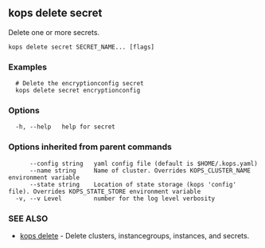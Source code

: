 
<!--- This file is automatically generated by make gen-cli-docs; changes should be made in the go CLI command code (under cmd/kops) -->

## kops delete secret

Delete one or more secrets.

```
kops delete secret SECRET_NAME... [flags]
```

### Examples

```
  # Delete the encryptionconfig secret
  kops delete secret encryptionconfig
```

### Options

```
  -h, --help   help for secret
```

### Options inherited from parent commands

```
      --config string   yaml config file (default is $HOME/.kops.yaml)
      --name string     Name of cluster. Overrides KOPS_CLUSTER_NAME environment variable
      --state string    Location of state storage (kops 'config' file). Overrides KOPS_STATE_STORE environment variable
  -v, --v Level         number for the log level verbosity
```

### SEE ALSO

* [kops delete](kops_delete.md)	 - Delete clusters, instancegroups, instances, and secrets.

